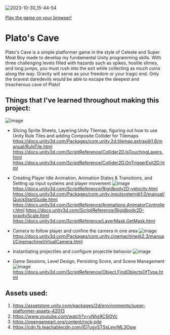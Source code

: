 ![2023-10-30_15-44-54](https://github.com/rifkyzena/Cave-of-Plato/assets/55536824/f8248175-8e7c-4893-83c4-3efb9e545613)

[Play the game on your browser!](https://sharemygame.com/@RifkyZena66/plato-s-cave)

# Plato's Cave

Plato's Cave is a simple platformer game in the style of Celeste and Super Meat Boy made to develop my fundamental Unity programming skills. With three challenging levels filled with hazards such as spikes, hostile slimes, and long jumps, you must rush into the exit while collecting as much coins along the way. Gravity will serve as your freedom or your tragic end. Only the bravest daredevils would be able to escape the deepest and treacherous cave of Plato!

## Things that I've learned throughout making this project:
![image](https://github.com/rifkyzena/Cave-of-Plato/assets/55536824/1407612e-c787-4a4b-892c-97b5719843a2)
- Slicing Sprite Sheets, Layering Unity Tilemap, figuring out how to use Unity Rule Tiles and adding Composite Collider for Tilemaps
https://docs.unity3d.com/Packages/com.unity.2d.tilemap.extras@1.6/manual/RuleTile.html
https://docs.unity3d.com/ScriptReference/Collider2D.IsTouchingLayers.html
https://docs.unity3d.com/ScriptReference/Collider2D.OnTriggerExit2D.html

- Creating Player Idle Animation, Animation States & Transitions, and Setting up input systems and player movement
![image](https://github.com/rifkyzena/Cave-of-Plato/assets/55536824/30cf612e-0510-4dd0-bb55-9827cd236dfb)
https://docs.unity3d.com/ScriptReference/Rigidbody2D-velocity.html
https://docs.unity3d.com/Packages/com.unity.inputsystem@1.0/manual/QuickStartGuide.html
https://docs.unity3d.com/ScriptReference/Animations.AnimatorController.html
https://docs.unity3d.com/ScriptReference/Rigidbody2D-gravityScale.html
https://docs.unity3d.com/ScriptReference/LayerMask.GetMask.html

- Camera to follow player and confine the camera in one area
![image](https://github.com/rifkyzena/Cave-of-Plato/assets/55536824/ccd7fdfa-6f5d-4989-b3a1-c211a0569473)
https://docs.unity3d.com/Packages/com.unity.cinemachine@2.3/manual/CinemachineVirtualCamera.html

- Instantiating projectiles and configure projectile behavior
![image](https://github.com/rifkyzena/Cave-of-Plato/assets/55536824/5ca82a0f-fd0a-4cbd-a7af-87d9c52e1b0b)

- Game Sessions, Level Design, Persisting Score, and Scene Management
![image](https://github.com/rifkyzena/Cave-of-Plato/assets/55536824/f52e613c-afe9-4851-be24-d1915f123f65)
https://docs.unity3d.com/ScriptReference/Object.FindObjectsOfType.html

## Assets used:
1. https://assetstore.unity.com/packages/2d/environments/super-platformer-assets-42013
2. https://www.youtube.com/watch?v=vNhs9CSI0Vc
3. https://opengameart.org/content/rock-pile
4. https://cdn.fs.teachablecdn.com/lD7ugySTSsLevrML3Opw
